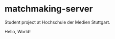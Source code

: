 matchmaking-server
==================

Student project at Hochschule der Medien Stuttgart.


Hello, World!